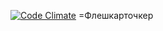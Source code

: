 [![Code Climate](https://codeclimate.com/repos/54e0b6cf6956805465001f08/badges/7f72a85ccd962bd080b5/gpa.svg)](https://codeclimate.com/repos/54e0b6cf6956805465001f08/feed)
=Флешкарточкер

